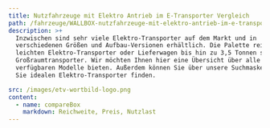 ```yaml
---
title: Nutzfahrzeuge mit Elektro Antrieb im E-Transporter Vergleich
path: /fahrzeuge/WALLBOX-nutzfahrzeuge-mit-elektro-antrieb-im-e-transporter-vergleich
description: >+
  Inzwischen sind sehr viele Elektro-Transporter auf dem Markt und in
  verschiedenen Größen und Aufbau-Versionen erhältlich. Die Palette reicht vom
  leichten Elektro-Transporter oder Lieferwagen bis hin zu 3,5 Tonnen schweren
  Großraumtransporter. Wir möchten Ihnen hier eine Übersicht über alle
  verfügbaren Modelle bieten. Außerdem können Sie über unsere Suchmaske den für
  Sie idealen Elektro-Transporter finden. 

src: /images/etv-wortbild-logo.png
content:
  - name: compareBox
    markdown: Reichweite, Preis, Nutzlast
---
```

